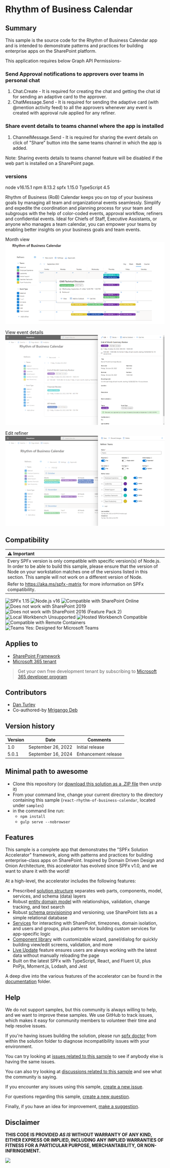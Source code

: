 # Rhythm of Business Calendar

## Summary

This sample is the source code for the Rhythm of Business Calendar app and is intended to demonstrate patterns and practices for building enterprise apps on the SharePoint platform.

This application requires below Graph API Permissions-

### Send Approval notifications to approvers over teams in personal chat

1. Chat.Create - It is required for creating the chat and getting the chat id for sending an adaptive card to the approver.
2. ChatMessage.Send - It is required for sending the adaptive card (with @mention activity feed) to all the approvers whenever any event is created with approval rule applied for any refiner.

### Share event details to teams channel where the app is installed

1. ChannelMessage.Send - It is required for sharing the event details on click of "Share" button into the same teams channel in which the app is added.

Note: Sharing events details to teams channel feature will be disabled if the web part is installed on a SharePoint page.

### versions

node v16.15.1
npm 8.13.2
spfx 1.15.0
TypeScript 4.5

Rhythm of Business (RoB) Calendar keeps you on top of your business goals by managing all team and organizational events seamlessly. Simplify and expedite the coordination and planning process for your team and subgroups with the help of color-coded events, approval workflow, refiners and confidential events. Ideal for Chiefs of Staff, Executive Assistants, or anyone who manages a team calendar, you can empower your teams by enabling better insights on your business goals and team events.

Month view  
![Screenshot of month view](./assets/screenshot-month-view.png)

View event details  
![Screenshot of view event panel](./assets/screenshot-view-event.png)

Edit refiner  
![Screenshot of edit refiner panel](./assets/screenshot-edit-refiner.png)

## Compatibility

| :warning: Important                                                                                                                                                                                                                                                                           |
| :-------------------------------------------------------------------------------------------------------------------------------------------------------------------------------------------------------------------------------------------------------------------------------------------- |
| Every SPFx version is only compatible with specific version(s) of Node.js. In order to be able to build this sample, please ensure that the version of Node on your workstation matches one of the versions listed in this section. This sample will not work on a different version of Node. |
| Refer to <https://aka.ms/spfx-matrix> for more information on SPFx compatibility.                                                                                                                                                                                                             |

![SPFx 1.15](https://img.shields.io/badge/SPFx-1.15-green.svg)
![Node.js v16](https://img.shields.io/badge/Node.js-v16-green.svg)
![Compatible with SharePoint Online](https://img.shields.io/badge/SharePoint%20Online-Compatible-green.svg)
![Does not work with SharePoint 2019](https://img.shields.io/badge/SharePoint%20Server%202019-Incompatible-red.svg "SharePoint Server 2019 requires SPFx 1.4.1 or lower")
![Does not work with SharePoint 2016 (Feature Pack 2)](<https://img.shields.io/badge/SharePoint%20Server%202016%20(Feature%20Pack%202)-Incompatible-red.svg> "SharePoint Server 2016 Feature Pack 2 requires SPFx 1.1")
![Local Workbench Unsupported](https://img.shields.io/badge/Local%20Workbench-Unsupported-red.svg "Local workbench is no longer available as of SPFx 1.13 and above")
![Hosted Workbench Compatible](https://img.shields.io/badge/Hosted%20Workbench-Compatible-green.svg)
![Compatible with Remote Containers](https://img.shields.io/badge/Remote%20Containers-Compatible-green.svg)
![Teams Yes: Designed for Microsoft Teams](https://img.shields.io/badge/Teams-Yes-green.svg "Designed for Microsoft Teams")

## Applies to

- [SharePoint Framework](https://docs.microsoft.com/sharepoint/dev/spfx/sharepoint-framework-overview)
- [Microsoft 365 tenant](https://docs.microsoft.com/sharepoint/dev/spfx/set-up-your-development-environment)

> Get your own free development tenant by subscribing to [Microsoft 365 developer program](https://aka.ms/m365/devprogram)

## Contributors

- [Dan Turley](https://github.com/d-turley)
- Co-authored-by [Mrigango Deb](https://github.com/Mrigango)

## Version history

| Version | Date               | Comments            |
| ------- | ------------------ | ------------------- |
| 1.0     | September 26, 2022 | Initial release     |
| 5.0.1   | September 16, 2024 | Enhancement release |

## Minimal path to awesome

- Clone this repository (or [download this solution as a .ZIP file](https://pnp.github.io/download-partial/?url=https://github.com/pnp/sp-dev-fx-webparts/tree/main/samples/react-rhythm-of-business-calendar) then unzip it)
- From your command line, change your current directory to the directory containing this sample (`react-rhythm-of-business-calendar`, located under `samples`)
- in the command line run:
  - `npm install`
  - `gulp serve --nobrowser`

<!--
TODO: add support for containers
>> This sample can also be opened with [VS Code Remote Development](https://code.visualstudio.com/docs/remote/remote-overview). Visit <https://aka.ms/spfx-devcontainer> for further instructions.
-->

## Features

This sample is a complete app that demonstrates the "SPFx Solution Accelerator" framework, along with patterns and practices for building enterprise-class apps on SharePoint. Inspired by Domain Driven Design and Onion Architecture, this accelerator has evolved since SPFx v1.0, and we want to share it with the world!

At a high-level, the accelerator includes the following features:

- Prescribed [solution structure](./documentation/solution-structure.md) separates web parts, components, model, services, and schema (data) layers
- Robust [entity domain model](./documentation/entities.md) with relationships, validation, change tracking, and text search
- Robust [schema provisioning](./documentation/schema.md) and versioning; use SharePoint lists as a simple relational database
- [Services](./documentation/services.md) for interacting with SharePoint, timezones, domain isolation, and users and groups, plus patterns for building custom services for app-specific logic
- [Component library](./documentation/components.md) with customizable wizard, panel/dialog for quickly building view/edit screens, validation, and more
- [Live Update](./documentation/live-update.md) feature ensures users are always working with the latest data without manually reloading the page
- Built on the latest SPFx with TypeScript, React, and Fluent UI, plus PnPjs, Moment.js, Lodash, and Jest

A deep dive into the various features of the accelerator can be found in the [documentation](./documentation/README.md) folder.


## Help

We do not support samples, but this community is always willing to help, and we want to improve these samples. We use GitHub to track issues, which makes it easy for community members to volunteer their time and help resolve issues.

If you're having issues building the solution, please run [spfx doctor](https://pnp.github.io/cli-microsoft365/cmd/spfx/spfx-doctor/) from within the solution folder to diagnose incompatibility issues with your environment.

You can try looking at [issues related to this sample](https://github.com/pnp/sp-dev-fx-webparts/issues?q=label%3A%22sample%3A%20react-rhythm-of-business-calendar%22) to see if anybody else is having the same issues.

You can also try looking at [discussions related to this sample](https://github.com/pnp/sp-dev-fx-webparts/discussions?discussions_q=react-rhythm-of-business-calendar) and see what the community is saying.

If you encounter any issues using this sample, [create a new issue](https://github.com/pnp/sp-dev-fx-webparts/issues/new?assignees=&labels=Needs%3A+Triage+%3Amag%3A%2Ctype%3Abug-suspected%2Csample%3A%20react-rhythm-of-business-calendar&template=bug-report.yml&sample=react-rhythm-of-business-calendar&authors=@d-turley&title=react-rhythm-of-business-calendar%20-%20).

For questions regarding this sample, [create a new question](https://github.com/pnp/sp-dev-fx-webparts/issues/new?assignees=&labels=Needs%3A+Triage+%3Amag%3A%2Ctype%3Aquestion%2Csample%3A%20react-rhythm-of-business-calendar&template=question.yml&sample=react-rhythm-of-business-calendar&authors=@d-turley&title=react-rhythm-of-business-calendar%20-%20).

Finally, if you have an idea for improvement, [make a suggestion](https://github.com/pnp/sp-dev-fx-webparts/issues/new?assignees=&labels=Needs%3A+Triage+%3Amag%3A%2Ctype%3Aenhancement%2Csample%3A%20react-rhythm-of-business-calendar&template=suggestion.yml&sample=react-rhythm-of-business-calendar&authors=@d-turley&title=react-rhythm-of-business-calendar%20-%20).

## Disclaimer

**THIS CODE IS PROVIDED _AS IS_ WITHOUT WARRANTY OF ANY KIND, EITHER EXPRESS OR IMPLIED, INCLUDING ANY IMPLIED WARRANTIES OF FITNESS FOR A PARTICULAR PURPOSE, MERCHANTABILITY, OR NON-INFRINGEMENT.**

<img src="https://m365-visitor-stats.azurewebsites.net/sp-dev-fx-webparts/samples/react-rhythm-of-business-calendar" />
